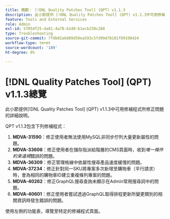 ```yaml
---
title: 概觀： [!DNL Quality Patches Tool] (QPT) v1.1.3
description: 此小節提供 [!DNL Quality Patches Tool] (QPT) v1.1.3中可用修補程式所修正問題的詳細說明。
feature: Tools and External Services
role: Admin
exl-id: 5705df25-da81-4a78-b140-b1ecb230c288
type: Troubleshooting
source-git-commit: 7fdb02a6d89d50ea593c5fd99d78101f89198424
workflow-type: tm+mt
source-wordcount: '189'
ht-degree: 0%

---
```


# [!DNL Quality Patches Tool] (QPT) v1.1.3總覽

此小節提供[!DNL Quality Patches Tool] (QPT) v1.1.3中可用修補程式所修正問題的詳細說明。

QPT v1.1.3包含下列修補程式：

1. **MDVA-31590**：修正使用者無法使用MySQL非同步佇列大量更新屬性的問題。
1. **MDVA-33606**：修正使用者在儲存指派給階層的CMS頁面時，收到&#x200B;*唯一條件約束違規*&#x200B;錯誤的問題。
1. **MDVA-36309**：修正管理格線中依屬性搜尋產品速度緩慢的問題。
1. **MDVA-37234**：修正針對同一SKU將專案多次新增至購物車（平行請求）時，會為相同的購物車ID建立重複條列專案的問題。
1. **MDVA-40262**：修正GraphQL搜尋查詢未顯示在Admin常用搜尋詞中的問題。
1. **MDVA-40601**：修正使用者嘗試透過GraphQL取得排程更新所變更類別的相關資訊時發生錯誤的問題。

使用左側的功能表，導覽至特定的修補程式頁面。
